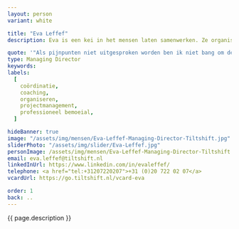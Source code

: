 ```yaml
---
layout: person
variant: white

title: "Eva Leffef"
description: Eva is een kei in het mensen laten samenwerken. Ze organiseert en coördineert complexe en moeizame projecten binnen no-time weer tot leven. Beheerst alle disciplines van digitalisering en laat zich geen knollen voor citroenen verkopen. Haar voorliefde voor de mensen 'die het werk doen' zorgt voor vertrouwen. Iedereen werkt graag met en voor haar. Ze vindt haar werk pas geslaagd als iedereen weer gemotiveerd aan het werk is. Dan is het tijd voor een volgende opdracht.

quote: '"Als pijnpunten niet uitgesproken worden ben ik niet bang om deze te (laten) benoemen."'
type: Managing Director
keywords:
labels:
  [
    coördinatie,
    coaching,
    organiseren,
    projectmanagement,
    professioneel bemoeial,
  ]

hideBanner: true
image: "/assets/img/mensen/Eva-Leffef-Managing-Director-Tiltshift.jpg"
sliderPhoto: "/assets/img/slider/Eva-Leffef.jpg"
personImage: /assets/img/mensen/Eva-Leffef-Managing-Director-Tiltshift.jpg
email: eva.leffef@tiltshift.nl
linkedInUrl: https://www.linkedin.com/in/evaleffef/
telephone: <a href="tel:+31207220207">+31 (0)20 722 02 07</a>
vcardUrl: https://go.tiltshift.nl/vcard-eva

order: 1
back: ..
---
```


{{ page.description }}

